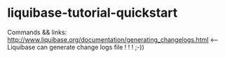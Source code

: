 liquibase-tutorial-quickstart
=============================

Commands && links:
http://www.liquibase.org/documentation/generating_changelogs.html <-- Liquibase can generate change logs file ! ! ! ;-))

